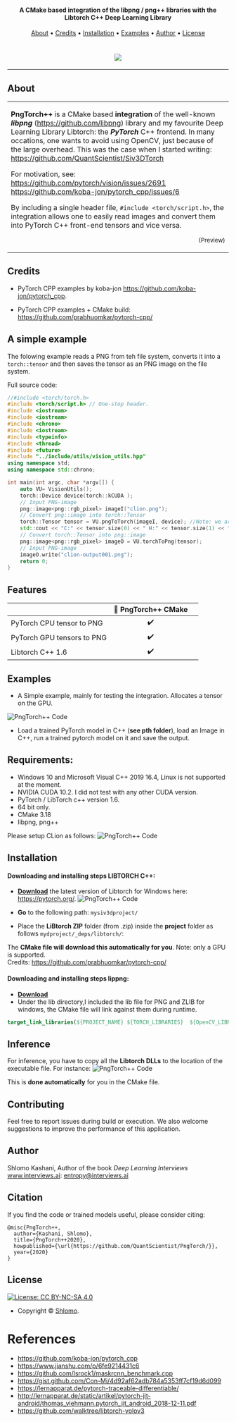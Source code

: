 
<h4 align="center">A CMake based integration of the libpng / png++ libraries with the Libtorch C++ Deep Learning Library</h4>
      
<p align="center">
  <a href="#about">About</a> •
  <a href="#credits">Credits</a> •
  <a href="#installation">Installation</a> •  
  <a href="#fexamples">Examples</a> •  
  <a href="#author">Author</a> •  
  <a href="#license">License</a>
</p>

<h1 align="center">  
  <img src="https://github.com/QuantScientist/PngTorch/blob/master/asstes/logo.png?raw=true"></a>
</h1>

---

## About

<table>
<tr>
<td>
  
**PngTorch++** is a CMake based **integration** of the well-known  **_libpng_** (https://github.com/libpng) library 
and my favourite Deep Learning Library Libtorch: the **_PyTorch_** C++ frontend.
In many occations, one wants to avoid using OpenCV, just because of the large overhead. 
This was the case when I started writing: https://github.com/QuantScientist/Siv3DTorch 

For motivation, see: 
https://github.com/pytorch/vision/issues/2691
https://github.com/koba-jon/pytorch_cpp/issues/6
 
By including a single header file, `#include <torch/script.h>`, the integration allows one to easily 
read images and convert them into PyTorch C++ front-end tensors and vice versa.  


<p align="right">
<sub>(Preview)</sub>
</p>

</td>
</tr>
</table>

## Credits 
* PyTorch CPP examples by koba-jon https://github.com/koba-jon/pytorch_cpp.
 
* PyTorch CPP examples + CMake build: https://github.com/prabhuomkar/pytorch-cpp/

## A simple example 
The folowing example reads a PNG from teh file system, converts it into a `torch::tensor` and then saves 
the tensor as an PNG image on the file system.  
 

Full source code:

```cpp
//#include <torch/torch.h>
#include <torch/script.h> // One-stop header.
#include <iostream>
#include <iostream>
#include <chrono>
#include <iostream>
#include <typeinfo>
#include <thread>
#include <future>
#include "../include/utils/vision_utils.hpp"
using namespace std;
using namespace std::chrono;

int main(int argc, char *argv[]) { 
    auto VU= VisionUtils();
    torch::Device device(torch::kCUDA );
    // Input PNG-image
    png::image<png::rgb_pixel> imageI("clion.png");
    // Convert png::image into torch::Tensor
    torch::Tensor tensor = VU.pngToTorch(imageI, device); //Note: we are allocating on the GPU
    std::cout << "C:" << tensor.size(0) << " H:" << tensor.size(1) << " W:" << tensor.size(2) << std::endl;
    // Convert torch::Tensor into png::image
    png::image<png::rgb_pixel> imageO = VU.torchToPng(tensor);
    // Input PNG-image
    imageO.write("clion-output001.png");
    return 0;
}
```


## Features

|                            | 🔰 PngTorch++ CMake  | |
| -------------------------- | :----------------: | :-------------:|
| PyTorch CPU tensor to PNG        |         ✔️                 
| PyTorch GPU tensors to PNG       |         ✔️                 
| Libtorch C++ 1.6           |         ✔️                 


## Examples

* A Simple example, mainly for testing the integration. Allocates a tensor on the GPU.

![PngTorch++ Code](https://github.com/QuantScientist/PngTorch/blob/master/assets/simple001.gif?raw=true)
 
* Load a trained PyTorch model in C++ (**see pth folder**), load an Image in C++, run a trained pytorch model on it and save the output.
 


## Requirements:
* Windows 10 and Microsoft Visual C++ 2019 16.4, Linux is not supported at the moment.
* NVIDIA CUDA 10.2. I did not test with any other CUDA version. 
* PyTorch / LibTorch c++ version 1.6.  
* 64 bit only.  
* CMake 3.18  
* libpng, png++ 

Please setup CLion as follows:
![PngTorch++ Code](https://github.com/QuantScientist/PngTorch/blob/master/assets/clion.png?raw=true)

## Installation 

#### Downloading and installing steps LIBTORCH C++:
* **[Download]()** the latest version of Libtorch for Windows here: https://pytorch.org/.
![PngTorch++ Code](https://github.com/QuantScientist/PngTorch/blob/master/assets/libtorch16.png?raw=true)

* **Go** to the following path: `mysiv3dproject/`
* Place the **LiBtorch ZIP** folder (from .zip) inside the **project** folder as follows `mydproject/_deps/libtorch/`:

The **CMake file will download this automatically for you**. Note: only a GPU is supported.  
Credits: https://github.com/prabhuomkar/pytorch-cpp/
  

#### Downloading and installing steps lippng:
* **[Download]()** 
* Under the lib directory,I included the lib file for PNG and ZLIB for windows, 
the CMake file will link against them during runtime.
   
```cmake
target_link_libraries(${PROJECT_NAME} ${TORCH_LIBRARIES}  ${OpenCV_LIBRARIES} "${CMAKE_CURRENT_LIST_DIR}/lib/libpng/libpng16.lib" "${CMAKE_CURRENT_LIST_DIR}/lib/zlib/zlib.lib")
```
 

## Inference
For inference, you have to copy all the **Libtorch DLLs** to the location of the executable file. For instance:
![PngTorch++ Code](https://github.com/QuantScientist/PngTorch/blob/master/assets/vc-inference.png?raw=true)

This is **done automatically** for you in the CMake file. 
 
## Contributing

Feel free to report issues during build or execution. We also welcome suggestions to improve the performance of this application.

## Author
Shlomo Kashani, Author of the book _Deep Learning Interviews_ www.interviews.ai: entropy@interviews.ai 

## Citation

If you find the code or trained models useful, please consider citing:

```
@misc{PngTorch++,
  author={Kashani, Shlomo},
  title={PngTorch++2020},
  howpublished={\url{https://github.com/QuantScientist/PngTorch/}},
  year={2020}
}
```

## License

[![License: CC BY-NC-SA 4.0](https://img.shields.io/badge/License-CC%20BY--NC--SA%204.0-orange.svg?style=flat-square)](https://creativecommons.org/licenses/by-nc-sa/4.0/)

- Copyright © [Shlomo](https://github.com/QuantScientist/).

# References
- https://github.com/koba-jon/pytorch_cpp 
- https://www.jianshu.com/p/6fe9214431c6
- https://github.com/lsrock1/maskrcnn_benchmark.cpp
- https://gist.github.com/Con-Mi/4d92af62adb784a5353ff7cf19d6d099
- https://lernapparat.de/pytorch-traceable-differentiable/
- http://lernapparat.de/static/artikel/pytorch-jit-android/thomas_viehmann.pytorch_jit_android_2018-12-11.pdf
- https://github.com/walktree/libtorch-yolov3
